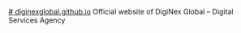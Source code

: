 [# diginexglobal.github.io](https://github.com/Ajithkumar1209/diginexglobal.github.io.git)
Official website of DigiNex Global – Digital Services Agency
